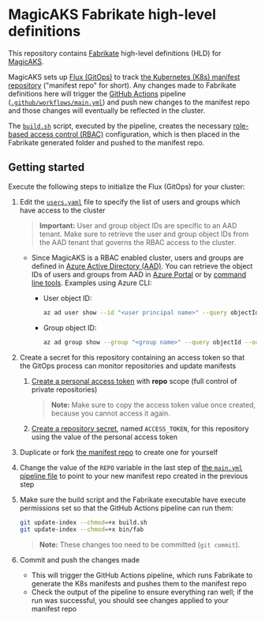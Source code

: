 # MagicAKS Fabrikate high-level definitions

This repository contains [Fabrikate](https://github.com/microsoft/fabrikate) high-level definitions (HLD) for [MagicAKS](https://github.com/magicaks/magicaks).

MagicAKS sets up [Flux (GitOps)](https://fluxcd.io/) to track [the Kubernetes (K8s) manifest repository](https://github.com/magicaks/k8smanifests) ("manifest repo" for short). Any changes made to Fabrikate definitions here will trigger the [GitHub Actions](https://docs.github.com/en/actions) pipeline ([`.github/workflows/main.yml`](./.github/workflows/main.yml)) and push new changes to the manifest repo and those changes will eventually be reflected in the cluster.

The [`build.sh`](./build.sh) script, executed by the pipeline, creates the necessary [role-based access control (RBAC)](https://docs.microsoft.com/en-us/azure/role-based-access-control/overview) configuration, which is then placed in the Fabrikate generated folder and pushed to the manifest repo.

## Getting started

Execute the following steps to initialize the Flux (GitOps) for your cluster:

1. Edit the [`users.yaml`](./users.yaml) file to specify the list of users and groups which have access to the cluster

    > **Important:** User and group object IDs are specific to an AAD tenant. Make sure to retrieve the user and group object IDs from the AAD tenant that governs the RBAC access to the cluster.

    * Since MagicAKS is a RBAC enabled cluster, users and groups are defined in [Azure Active Directory (AAD)](https://docs.microsoft.com/en-us/azure/active-directory/fundamentals/active-directory-whatis). You can retrieve the object IDs of users and groups from AAD in [Azure Portal](https://portal.azure.com) or by [command line tools](https://docs.microsoft.com/en-us/azure/healthcare-apis/find-identity-object-ids). Examples using Azure CLI:
        * User object ID:

            ```bash
            az ad user show --id "<user principal name>" --query objectId --out tsv
            ```

        * Group object ID:

            ```bash
            az ad group show --group "<group name>" --query objectId --out tsv
            ```

1. Create a secret for this repository containing an access token so that the GitOps process can monitor repositories and update manifests
    1. [Create a personal access token](https://docs.github.com/en/github/authenticating-to-github/creating-a-personal-access-token) with **repo** scope (full control of private repositories)
        > **Note:** Make sure to copy the access token value once created, because you cannot access it again.
    1. [Create a repository secret](https://docs.github.com/en/actions/reference/encrypted-secrets#creating-encrypted-secrets-for-a-repository), named `ACCESS_TOKEN`, for this repository using the value of the personal access token
1. Duplicate or fork [the manifest repo](https://github.com/magicaks/k8smanifests) to create one for yourself
1. Change the value of the `REPO` variable in the last step of [the `main.yml` pipeline file](.github/workflows/main.yml) to point to your new manifest repo created in the previous step
1. Make sure the build script and the Fabrikate executable have execute permissions set so that the GitHub Actions pipeline can run them:

    ```bash
    git update-index --chmod=+x build.sh
    git update-index --chmod=+x bin/fab
    ```

    > **Note:** These changes too need to be committed (`git commit`).

1. Commit and push the changes made
    * This will trigger the GitHub Actions pipeline, which runs Fabrikate to generate the K8s manifests and pushes them to the manifest repo
    * Check the output of the pipeline to ensure everything ran well; if the run was successful, you should see changes applied to your manifest repo
